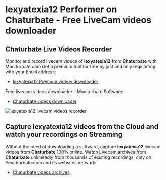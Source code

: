 # lexyatexia12 Performer on Chaturbate - Free LiveCam videos downloader

## Chaturbate Live Videos Recorder

Monitor and record livecam videos of **lexyatexia12** from **Chaturbate** with Moniturbate.com
Get a premium trial for free by just and only registering with your Email address:
* [lexyatexia12 Premium videos downloader](https://moniturbate.com/request-demo-licence-key.html)

Free livecam videos downloader - Moniturbate Software:
* [Chaturbate videos downloader](https://moniturbate.com/moniturbate-download-software.html)

![lexyatexia12 livecam videos recorder](https://peachurnet.com/templates/moniturbate-software.png)


## Capture lexyatexia12 videos from the Cloud and watch your recordings on Streaming

Without the need of downloading a software, capture **lexyatexia12** livecam videos from **Chaturbate** 100% online.
Watch Livecam archives from **Chaturbate** unlimitedly from thousands of existing recordings, only on Peachurbate.com and its websites network:
* [Chaturbate videos archives](https://peachurnet.com/)